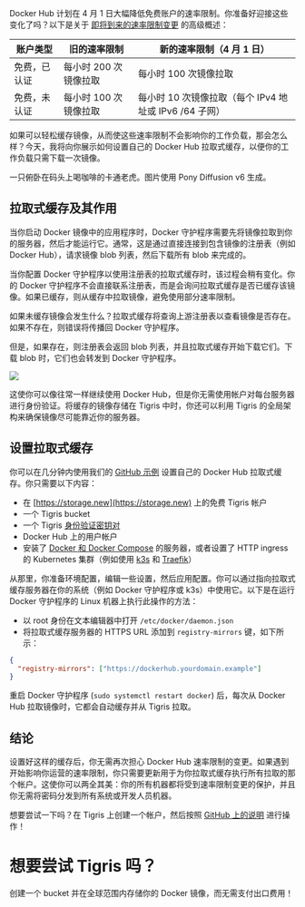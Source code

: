 Docker Hub 计划在 4 月 1 日大幅降低免费账户的速率限制。你准备好迎接这些变化了吗？以下是关于 [即将到来的速率限制变更](https://docs.docker.com/docker-hub/usage/) 的高级概述：

| 账户类型       | 旧的速率限制       | 新的速率限制（4 月 1 日）                               |
| -------------- | ------------------ | ------------------------------------------------------ |
| 免费，已认证   | 每小时 200 次镜像拉取 | 每小时 100 次镜像拉取                                  |
| 免费，未认证   | 每小时 100 次镜像拉取 | 每小时 10 次镜像拉取（每个 IPv4 地址或 IPv6 /64 子网） |

如果可以轻松缓存镜像，从而使这些速率限制不会影响你的工作负载，那会怎么样？今天，我将向你展示如何设置自己的 Docker Hub 拉取式缓存，以便你的工作负载只需下载一次镜像。

一只俯卧在码头上喝咖啡的卡通老虎。图片使用 Pony Diffusion v6 生成。

## 拉取式缓存及其作用

当你启动 Docker 镜像中的应用程序时，Docker 守护程序需要先将镜像拉取到你的服务器，然后才能运行它。通常，这是通过直接连接到包含镜像的注册表（例如 Docker Hub），请求镜像 blob 列表，然后下载所有 blob 来完成的。

当你配置 Docker 守护程序以使用注册表的拉取式缓存时，该过程会稍有变化。你的 Docker 守护程序不会直接联系注册表，而是会询问拉取式缓存是否已缓存该镜像。如果已缓存，则从缓存中拉取镜像，避免使用部分速率限制。

如果未缓存镜像会发生什么？拉取式缓存将查询上游注册表以查看镜像是否存在。如果不存在，则错误将传播回 Docker 守护程序。

但是，如果存在，则注册表会返回 blob 列表，并且拉取式缓存开始下载它们。下载 blob 时，它们也会转发到 Docker 守护程序。

![](/blog/assets/images/cache-download-3c40f8efc5af288b0c592ed68e6e1f44.webp)

这使你可以像往常一样继续使用 Docker Hub，但是你无需使用帐户对每台服务器进行身份验证。将缓存的镜像存储在 Tigris 中时，你还可以利用 Tigris 的全局架构来确保镜像尽可能靠近你的服务器。

## 设置拉取式缓存

你可以在几分钟内使用我们的 [GitHub 示例](https://github.com/tigrisdata-community/pull-thru-docker-hub) 设置自己的 Docker Hub 拉取式缓存。你只需要以下内容：

- 在 [https://storage.new](https://storage.new) 上的免费 Tigris 帐户
- 一个 Tigris bucket
- 一个 Tigris [身份验证密钥对](https://console.tigris.dev/createaccesskey)
- Docker Hub 上的用户帐户
- 安装了 [Docker 和 Docker Compose](https://docs.docker.com/engine/install/ubuntu/) 的服务器，或者设置了 HTTP ingress 的 Kubernetes 集群（例如使用 [k3s](https://k3s.io) 和 [Traefik](https://docs.k3s.io/networking/networking-services#traefik-ingress-controller)）

从那里，你准备环境配置，编辑一些设置，然后应用配置。你可以通过指向拉取式缓存服务器在你的系统（例如 Docker 守护程序或 k3s）中使用它。以下是在运行 Docker 守护程序的 Linux 机器上执行此操作的方法：

- 以 root 身份在文本编辑器中打开 `/etc/docker/daemon.json`
- 将拉取式缓存服务器的 HTTPS URL 添加到 `registry-mirrors` 键，如下所示：

```json
{
  "registry-mirrors": ["https://dockerhub.yourdomain.example"]
}
```

重启 Docker 守护程序 (`sudo systemctl restart docker`) 后，每次从 Docker Hub 拉取镜像时，它都会自动缓存并从 Tigris 拉取。

## 结论

设置好这样的缓存后，你无需再次担心 Docker Hub 速率限制的变更。如果遇到开始影响你运营的速率限制，你只需要更新用于为你拉取式缓存执行所有拉取的那个帐户。这使你可以两全其美：你的所有机器都将受到速率限制变更的保护，并且你无需将密码分发到所有系统或开发人员机器。

想要尝试一下吗？在 Tigris 上创建一个帐户，然后按照 [GitHub 上的说明](https://github.com/tigrisdata-community/pull-thru-docker-hub) 进行操作！

# 想要尝试 Tigris 吗？

创建一个 bucket 并在全球范围内存储你的 Docker 镜像，而无需支付出口费用！
